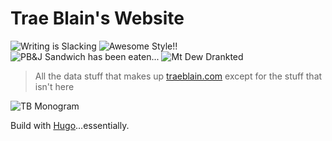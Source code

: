 # Trae Blain's Website
![Writing is Slacking](https://img.shields.io/badge/writing-slacking-red.svg)
![Awesome Style!!](https://img.shields.io/badge/style-%E2%98%85%E2%98%85%E2%98%85%E2%98%85%C2%BD-brightgreen.svg)
![PB&J Sandwich has been eaten...](https://img.shields.io/badge/sandwich-devoured-blue.svg)
![Mt Dew Drankted](https://img.shields.io/badge/mt%20dew-drank-green.svg)

> All the data stuff that makes up [traeblain.com](https://traeblain.com/) except for the stuff that isn't here

![TB Monogram](https://traeblain.com/images/tbmonogram-name.svg)

Build with [Hugo](https://gohugo.io/)...essentially.
